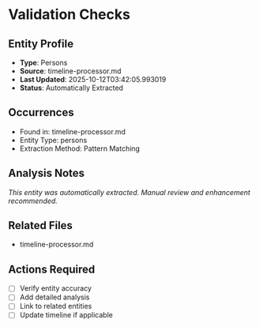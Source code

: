 # Validation Checks

## Entity Profile
- **Type**: Persons
- **Source**: timeline-processor.md
- **Last Updated**: 2025-10-12T03:42:05.993019
- **Status**: Automatically Extracted

## Occurrences
- Found in: timeline-processor.md
- Entity Type: persons
- Extraction Method: Pattern Matching

## Analysis Notes
*This entity was automatically extracted. Manual review and enhancement recommended.*

## Related Files
- timeline-processor.md

## Actions Required
- [ ] Verify entity accuracy
- [ ] Add detailed analysis
- [ ] Link to related entities
- [ ] Update timeline if applicable

